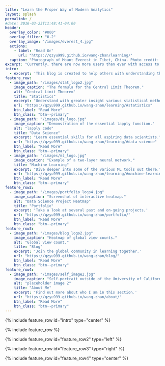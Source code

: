 ```yaml
---
title: "Learn the Proper Way of Modern Analytics"
layout: splash
permalink: /
#date: 2016-03-23T11:48:41-04:00
header:
  overlay_color: "#000"
  overlay_filter: "0.2"
  overlay_image: "/images/everest_4.jpg"
  actions:
    - label: "Read On"
      url: "https://qzyu999.github.io/wang-zhan/learning/"
  caption: "Photograph of Mount Everest in Tibet, China. Photo credit: [**Erika Krause**](https://pixabay.com/users/eknbg-10500861/)"
excerpt: "Currently, there are now more users than ever with access to various ML algorithms due to the abundance of packages such as sci-kit learn. However, without an adequate understanding of how these tools work, they may not be able to fully utilize them to their full potential."
intro:
  - excerpt: 'This blog is created to help others with understanding the rigorous mathematical derivations necessary to properly implement the numerous statistical tools out there today. Prerequisite coursework (introductory level only for all): statistics, calculus, and linear algebra. All necessary skills can be learned/reviewed freely on [**Khan Academy**](https://www.khanacademy.org/math).'
feature_row:
  - image_path: "/images/stat_logo2.jpg"
    image_caption: "The formula for the Central Limit Theorem."
    alt: "Central Limit Theorem"
    title: "Statistics"
    excerpt: "Understand with greater insight various statistical methods."
    url: "https://qzyu999.github.io/wang-zhan/learning/#statistics"
    btn_label: "Read More"
    btn_class: "btn--primary"
  - image_path: "/images/ds_logo.jpg"
    image_caption: "Demonstration of the essential lapply function."
    alt: "lapply code"
    title: "Data Science"
    excerpt: "Learn essential skills for all aspiring data scientists."
    url: "https://qzyu999.github.io/wang-zhan/learning/#data-science"
    btn_label: "Read More"
    btn_class: "btn--primary"
  - image_path: "/images/ml_logo.jpg"
    image_caption: "Example of a two-layer neural network."
    title: "Machine Learning"
    excerpt: "Dive deeper into some of the various ML tools out there."
    url: "https://qzyu999.github.io/wang-zhan/learning/#machine-learning"
    btn_label: "Read More"
    btn_class: "btn--primary"
feature_row2:
  - image_path: "/images/portfolio_logo4.jpg"
    image_caption: "Screenshot of interactive heatmap."
    alt: "Data Science Project Heatmap"
    title: "Portfolio"
    excerpt: 'Take a look at several past and on-going projects.'
    url: "https://qzyu999.github.io/wang-zhan/portfolio/"
    btn_label: "Read More"
    btn_class: "btn--primary"
feature_row3:
  - image_path: "/images/blog_logo2.jpg"
    image_caption: "Heatmap of global view counts."
    alt: "Global view count."
    title: "Blog"
    excerpt: 'Join the global community in learning together.'
    url: "https://qzyu999.github.io/wang-zhan/blog/"
    btn_label: "Read More"
    btn_class: "btn--primary"
feature_row4:
  - image_path: "/images/self_image2.jpg"
    image_caption: "Self-portrait outside of the University of California, Davis' Peter J. Shields Library."
    alt: "placeholder image 2"
    title: "About Me"
    excerpt: 'Find out more about who I am in this section.'
    url: "https://qzyu999.github.io/wang-zhan/about/"
    btn_label: "Read More"
    btn_class: "btn--primary"
---
```


{% include feature_row id="intro" type="center" %}

{% include feature_row %}

{% include feature_row id="feature_row2" type="left" %}

{% include feature_row id="feature_row3" type="right" %}

{% include feature_row id="feature_row4" type="center" %}
